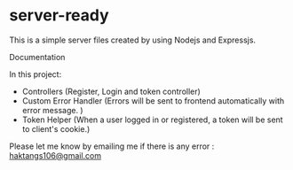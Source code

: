 # server-ready

This is a simple server files created by using Nodejs and Expressjs.

Documentation

In this project:

- Controllers (Register, Login and token controller)
- Custom Error Handler (Errors will be sent to frontend automatically with error message. )
- Token Helper (When a user logged in or registered, a token will be sent to client's cookie.)

Please let me know by emailing me if there is any error : haktangs106@gmail.com
